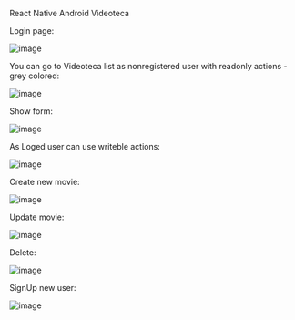 React Native Android Videoteca

Login page:

![image](https://github.com/damko81/videotekaReactNative/assets/162964541/094afb86-ef5b-46c9-857f-54879b4eb8db)

You can go to Videoteca list as nonregistered user with readonly actions - grey colored:

![image](https://github.com/damko81/videotekaReactNative/assets/162964541/3da2a1dd-4e04-46a8-9f1c-e5e25a9dcec5)

Show form:

![image](https://github.com/damko81/videotekaReactNative/assets/162964541/b7821cd5-93b2-4b94-a198-f93941b7b3a5)

As Loged user can use writeble actions:

![image](https://github.com/damko81/videotekaReactNative/assets/162964541/66fd0fbb-a52a-4205-865e-8502b6db3523)

Create new movie:

![image](https://github.com/damko81/videotekaReactNative/assets/162964541/40212cf2-8c9c-4a95-95dc-4f4e7b7b5665)


Update movie:

![image](https://github.com/damko81/videotekaReactNative/assets/162964541/60cc6307-7e75-4e60-bb54-88082972af2c)


Delete:

![image](https://github.com/damko81/videotekaReactNative/assets/162964541/43b343e1-c765-4840-ad74-2d3aebe43a32)

SignUp new user:

![image](https://github.com/damko81/videotekaReactNative/assets/162964541/8376ba17-0d83-4c85-a0f9-f4d329b597fd)






